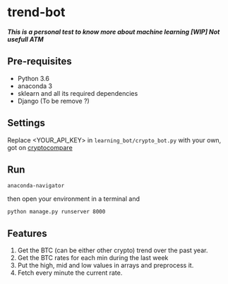 # trend-bot

***This is a personal test to know more about machine learning 
[WIP] Not usefull ATM***

## Pre-requisites

- Python 3.6
- anaconda 3
- sklearn and all its required dependencies
- Django (To be remove ?)

## Settings

Replace <YOUR_API_KEY> in `learning_bot/crypto_bot.py` with your own, got on [cryptocompare](https://min-api.cryptocompare.com)

## Run

`anaconda-navigator`

then open your environment in a terminal and

`python manage.py runserver 8000`

## Features

1. Get the BTC (can be either other crypto) trend over the past year.
2. Get the BTC rates for each min during the last week
3. Put the high, mid and low values in arrays and preprocess it.
4. Fetch every minute the current rate.